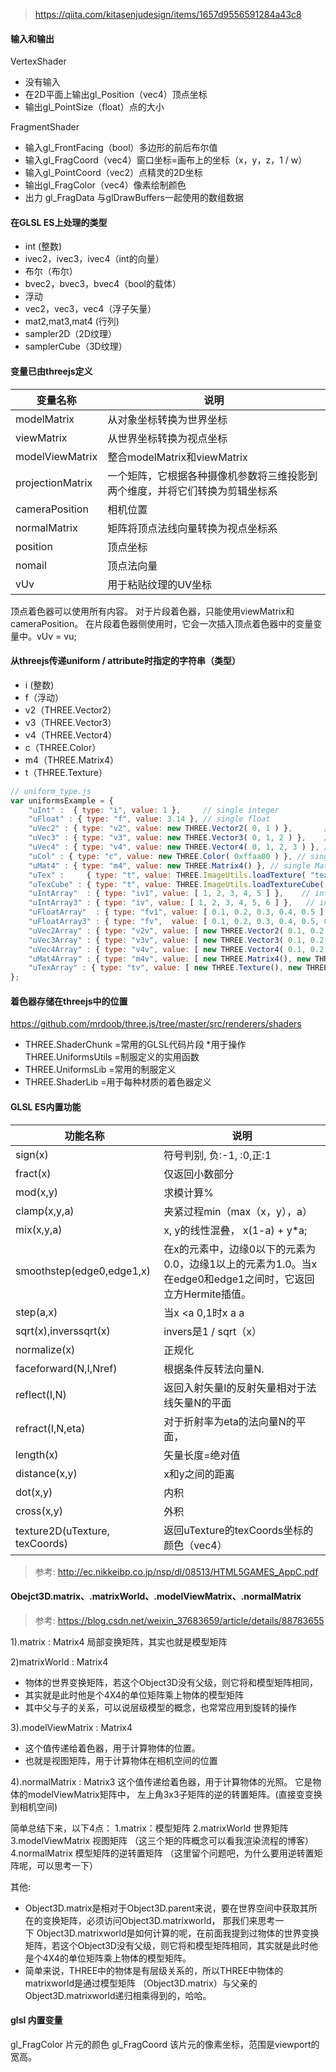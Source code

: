 > https://qiita.com/kitasenjudesign/items/1657d9556591284a43c8

#### 输入和输出
VertexShader
- 没有输入
- 在2D平面上输出gl_Position（vec4）顶点坐标
- 输出gl_PointSize（float）点的大小

FragmentShader
- 输入gl_FrontFacing（bool）多边形的前后布尔值
- 输入gl_FragCoord（vec4）窗口坐标=画布上的坐标（x，y，z，1 / w）
- 输入gl_PointCoord（vec2）点精灵的2D坐标
- 输出gl_FragColor（vec4）像素绘制颜色
- 出力 gl_FragData 与glDrawBuffers一起使用的数组数据

#### 在GLSL ES上处理的类型
- int (整数)
- ivec2，ivec3，ivec4（int的向量）
- 布尔（布尔）
- bvec2，bvec3，bvec4（bool的载体）
- 浮动
- vec2，vec3，vec4（浮子矢量）
- mat2,mat3,mat4 (行列)
- sampler2D（2D纹理）
- samplerCube（3D纹理）

#### 变量已由threejs定义
| 变量名称 | 说明 |
| -------- | ---- |
| modelMatrix      | 从对象坐标转换为世界坐标                                                     |
| viewMatrix       | 从世界坐标转换为视点坐标                                                     |
| modelViewMatrix  | 整合modelMatrix和viewMatrix                                                  |
| projectionMatrix | 一个矩阵，它根据各种摄像机参数将三维投影到两个维度，并将它们转换为剪辑坐标系 |
| cameraPosition   | 相机位置                                                                     |
| normalMatrix     | 矩阵将顶点法线向量转换为视点坐标系                                           |
| position         | 顶点坐标                                                                     |
| nomail           | 顶点法向量                                                                   |
| vUv           | 用于粘贴纹理的UV坐标                                                         |

顶点着色器可以使用所有内容。
对于片段着色器，只能使用viewMatrix和cameraPosition。
在片段着色器侧使用时，它会一次插入顶点着色器中的变量变量中。vUv = vu;

#### 从threejs传递uniform / attribute时指定的字符串（类型）
- i (整数)
- f（浮动）
- v2（THREE.Vector2）
- v3（THREE.Vector3）
- v4（THREE.Vector4）
- c（THREE.Color）
- m4（THREE.Matrix4）
- t（THREE.Texture）

```js
// uniform_type.js
var uniformsExample = {
    "uInt" :  { type: "i", value: 1 },     // single integer
    "uFloat" : { type: "f", value: 3.14 }, // single float
    "uVec2" : { type: "v2", value: new THREE.Vector2( 0, 1 ) },       // single Vector2
    "uVec3" : { type: "v3", value: new THREE.Vector3( 0, 1, 2 ) },    // single Vector3
    "uVec4" : { type: "v4", value: new THREE.Vector4( 0, 1, 2, 3 ) }, // single Vector4
    "uCol" : { type: "c", value: new THREE.Color( 0xffaa00 ) }, // single Color
    "uMat4" : { type: "m4", value: new THREE.Matrix4() }, // single Matrix4
    "uTex" :     { type: "t", value: THREE.ImageUtils.loadTexture( "texture.jpg" ) }, // regular texture
    "uTexCube" : { type: "t", value: THREE.ImageUtils.loadTextureCube( [ "px.jpg", "nx.jpg", // cube texture
    "uIntArray"  : { type: "iv1", value: [ 1, 2, 3, 4, 5 ] },    // integer array (plain)
    "uIntArray3" : { type: "iv", value: [ 1, 2, 3, 4, 5, 6 ] },   // integer array (ivec3)
    "uFloatArray"  : { type: "fv1", value: [ 0.1, 0.2, 0.3, 0.4, 0.5 ] },    // float array (plain)
    "uFloatArray3" : { type: "fv",  value: [ 0.1, 0.2, 0.3, 0.4, 0.5, 0.6 ] }, // float array (vec3)
    "uVec2Array" : { type: "v2v", value: [ new THREE.Vector2( 0.1, 0.2 ),
    "uVec3Array" : { type: "v3v", value: [ new THREE.Vector3( 0.1, 0.2, 0.3 ),
    "uVec4Array" : { type: "v4v", value: [ new THREE.Vector4( 0.1, 0.2, 0.3, 0.4 ),
    "uMat4Array" : { type: "m4v", value: [ new THREE.Matrix4(), new THREE.Matrix4() ] }, // Matrix4 array
    "uTexArray" : { type: "tv", value: [ new THREE.Texture(), new THREE.Texture() ] } // texture array (regular)
};
```

#### 着色器存储在threejs中的位置
https://github.com/mrdoob/three.js/tree/master/src/renderers/shaders
* THREE.ShaderChunk =常用的GLSL代码片段
*用于操作THREE.UniformsUtils =制服定义的实用函数
* THREE.UniformsLib =常用的制服定义
* THREE.ShaderLib =用于每种材质的着色器定义

#### GLSL ES内置功能
| 功能名称                       | 说明                                                                                                      |
| ------------------------------ | --------------------------------------------------------------------------------------------------------- |
| sign(x)                        | 符号判别, 负:-1, :0,正:1                                                                                  |
| fract(x)                       | 仅返回小数部分                                                                                            |
| mod(x,y)                       | 求模计算%                                                                                                 |
| clamp(x,y,a)                   | 夹紧过程min（max（x，y），a）                                                                             |
| mix(x,y,a)                     | x, y的线性混叠， x(1-a) + y*a;                                                                            |
| smoothstep(edge0,edge1,x)      | 在x的元素中，边缘0以下的元素为0.0，边缘1以上的元素为1.0。当x在edge0和edge1之间时，它返回立方Hermite插值。 |
| step(a,x)                      | 当x <a 0,1时x a a                                                                                         |
| sqrt(x),inverssqrt(x)          | invers是1 / sqrt（x）                                                                                     |
| normalize(x)                   | 正规化                                                                                                    |
| faceforward(N,I,Nref)          | 根据条件反转法向量N.                                                                                      |
| reflect(I,N)                   | 返回入射矢量I的反射矢量相对于法线矢量N的平面                                                              |
| refract(I,N,eta)               | 对于折射率为eta的法向量N的平面，                                                                          |
| length(x)                      | 矢量长度=绝对值                                                                                           |
| distance(x,y)                  | x和y之间的距离                                                                                            |
| dot(x,y)                       | 内积                                                                                                      |
| cross(x,y)                     | 外积                                                                                                      |
| texture2D(uTexture, texCoords) | 返回uTexture的texCoords坐标的颜色（vec4）                                                                 |

> 参考: http://ec.nikkeibp.co.jp/nsp/dl/08513/HTML5GAMES_AppC.pdf



#### Obejct3D.matrix、.matrixWorld、.modelViewMatrix、.normalMatrix
> 参考: https://blog.csdn.net/weixin_37683659/article/details/88783655

1).matrix : Matrix4
局部变换矩阵，其实也就是模型矩阵

2)matrixWorld : Matrix4
- 物体的世界变换矩阵，若这个Object3D没有父级，则它将和模型矩阵相同，
- 其实就是此时他是个4X4的单位矩阵乘上物体的模型矩阵
- 其中父与子的关系，可以说层级模型的概念，也常常应用到旋转的操作

3).modelViewMatrix : Matrix4
- 这个值传递给着色器，用于计算物体的位置。
- 也就是视图矩阵，用于计算物体在相机空间的位置

4).normalMatrix : Matrix3
这个值传递给着色器，用于计算物体的光照。 它是物体的modelViewMatrix矩阵中，
左上角3x3子矩阵的逆的转置矩阵。(直接变变换到相机空间)

简单总结下来，以下4点：
    1.matrix：模型矩阵
    2.matrixWorld 世界矩阵
    3.modelViewMatrix 视图矩阵  （这三个矩的阵概念可以看我渲染流程的博客）
    4.normalMatrix  模型矩阵的逆转置矩阵  （这里留个问题吧，为什么要用逆转置矩阵呢，可以思考一下）

其他:
- Object3D.matrix是相对于Object3D.parent来说，要在世界空间中获取其所在的变换矩阵，必须访问Object3D.matrixworld，
那我们来思考一下 Object3D.matrixworld是如何计算的呢，在前面我提到过物体的世界变换矩阵，若这个Object3D没有父级，则它将和模型矩阵相同，其实就是此时他是个4X4的单位矩阵乘上物体的模型矩阵。
- 简单来说，THREE中的物体是有层级关系的，所以THREE中物体的 matrixworld是通过模型矩阵 （Object3D.matrix）与父亲的 Object3D.matrixworld递归相乘得到的，哈哈。


#### glsl 内置变量
gl_FragColor 片元的颜色
gl_FragCoord 该片元的像素坐标，范围是viewport的宽高。
